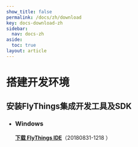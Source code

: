 ```yaml
---
show_title: false
permalink: /docs/zh/download
key: docs-download-zh
sidebar:
  nav: docs-zh
aside:
  toc: true
layout: article
---
```

# 搭建开发环境
## 安装FlyThings集成开发工具及SDK

* ### Windows   
  [**下载 FlyThings IDE**](https://pan.baidu.com/s/1rKknZ5nnbi_56OfAFSw2UQ)（20180831-1218 ） 
